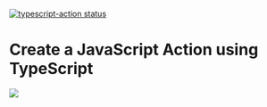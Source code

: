 <p>
  <a href="https://github.com/actions/typescript-action/actions"><img alt="typescript-action status" src="https://github.com/actions/typescript-action/workflows/build-test/badge.svg"></a>
</p>

# Create a JavaScript Action using TypeScript

<img src="https://user-images.githubusercontent.com/24897042/73769003-46f0f480-477a-11ea-972e-589bcb9f2186.png" />

